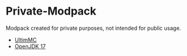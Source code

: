# Private-Modpack

Modpack created for private purposes, not intended for public usage.

- [UltimMC](https://nightly.link/AfoninZ/UltimMC/workflows/main/develop/mmc-cracked-win32.zip)
- [OpenJDK 17](https://download.java.net/java/GA/jdk17.0.2/dfd4a8d0985749f896bed50d7138ee7f/8/GPL/openjdk-17.0.2_windows-x64_bin.zip)
